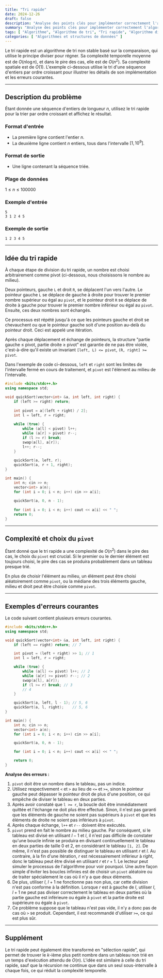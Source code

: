 ```yaml
---
title: "Tri rapide"
date: 2024-12-26
draft: false
description: "Analyse des points clés pour implémenter correctement l'algorithme de tri rapide."
summary: "Analyse des points clés pour implémenter correctement l'algorithme de tri rapide."
tags: [ "Algorithme", "Algorithme de tri", "Tri rapide", "Algorithme diviser pour régner" ]
categories: [ "Algorithmes et structures de données" ]
---
```


Le tri rapide est un algorithme de tri non stable basé sur la comparaison, qui utilise le principe diviser pour régner. Sa complexité temporelle moyenne est de $O(n\log n)$, et dans le pire des cas, elle est de $O(n^2)$. Sa complexité spatiale est de $O(1)$. L'exemple ci-dessous utilise le tri d'une séquence d'entiers par ordre croissant pour illustrer les détails de son implémentation et les erreurs courantes.

---

## Description du problème

Étant donnée une séquence d'entiers de longueur $n$, utilisez le tri rapide pour la trier par ordre croissant et affichez le résultat.

### Format d'entrée

- La première ligne contient l'entier $n$.
- La deuxième ligne contient $n$ entiers, tous dans l'intervalle $[1,10^9]$.

### Format de sortie

- Une ligne contenant la séquence triée.

### Plage de données

$1 \leq n \leq 100000$

### Exemple d'entrée

```
5
3 1 2 4 5
```

### Exemple de sortie

```
1 2 3 4 5
```

---

## Idée du tri rapide

À chaque étape de division du tri rapide, un nombre est choisi arbitrairement comme pivot (ci-dessous, nous choisissons le nombre au milieu).

Deux pointeurs, gauche `L` et droit `R`, se déplacent l'un vers l'autre. Le pointeur gauche `L` se déplace de gauche à droite pour trouver le premier nombre supérieur ou égal au `pivot`, et le pointeur droit `R` se déplace de droite à gauche pour trouver le premier nombre inférieur ou égal au `pivot`. Ensuite, ces deux nombres sont échangés.

Ce processus est répété jusqu'à ce que les pointeurs gauche et droit se chevauchent ou que le pointeur gauche soit d'une position au-delà du pointeur droit. Ceci est appelé une itération.

Après chaque déplacement et échange de pointeurs, la structure "partie gauche ≤ pivot, partie droite ≥ pivot" est garantie de ne pas être violée, c'est-à-dire qu'il existe un invariant `[left, L) <= pivot`, `(R, right] >= pivot`.

Dans l'exemple de code ci-dessous, `left` et `right` sont les limites de l'intervalle fermé en cours de traitement, et `pivot` est l'élément au milieu de l'intervalle.

```cpp
#include <bits/stdc++.h>
using namespace std;

void quickSort(vector<int> &a, int left, int right) {
    if (left >= right) return;
    
    int pivot = a[(left + right) / 2];
    int l = left, r = right;
    
    while (true) {
        while (a[l] < pivot) l++;
        while (a[r] > pivot) r--;
        if (l >= r) break;
        swap(a[l], a[r]);
        l++; r--;
    }
    
    quickSort(a, left, r);
    quickSort(a, r + 1, right);
}

int main() {
    int n; cin >> n;
    vector<int> a(n);
    for (int i = 0; i < n; i++) cin >> a[i];
    
    quickSort(a, 0, n - 1);
    
    for (int i = 0; i < n; i++) cout << a[i] << " ";
    return 0;
}
```

---

## Complexité et choix du `pivot`

Étant donné que le tri rapide a une complexité de $O(n^2)$ dans le pire des cas, le choix du `pivot` est crucial. Si le premier ou le dernier élément est toujours choisi, le pire des cas se produira probablement dans un tableau presque trié.

En plus de choisir l'élément au milieu, un élément peut être choisi aléatoirement comme `pivot`, ou la médiane des trois éléments gauche, milieu et droit peut être choisie comme `pivot`.

---

## Exemples d'erreurs courantes

Le code suivant contient plusieurs erreurs courantes.

```cpp
#include <bits/stdc++.h>
using namespace std;

void quickSort(vector<int> &a, int left, int right) {
    if (left == right) return; // 7

    int pivot = (left + right) >> 1; // 1
    int l = left, r = right;

    while (true) {
        while (a[l] <= pivot) l++; // 2
        while (a[r] >= pivot) r--; // 2
        swap(a[l], a[r]);
        if (l >= r) break; // 3
        // 4
    }

    quickSort(a, left, l - 1); // 5, 6
    quickSort(a, l, right);    // 5, 6
}

int main() {
    int n; cin >> n;
    vector<int> a(n);
    for (int i = 0; i < n; i++) cin >> a[i];

    quickSort(a, 0, n - 1);

    for (int i = 0; i < n; i++) cout << a[i] << " ";

    return 0;
}
```

**Analyse des erreurs :**

1. `pivot` doit être un nombre dans le tableau, pas un indice.
2. Utilisez respectivement `<` et `>` au lieu de `<=` et `>=`, sinon le pointeur gauche peut dépasser le pointeur droit de plus d'une position, ce qui empêche de diviser le tableau en deux parties.
3. Après avoir constaté que `l >= r`, la boucle doit être immédiatement quittée et l'échange ne doit plus être effectué. Sinon, il n'est pas garanti que les éléments de gauche ne soient pas supérieurs à `pivot` et que les éléments de droite ne soient pas inférieurs à `pivot`.
4. Après chaque échange, `l++` et `r--` doivent être exécutés.
5. `pivot` prend en fait le nombre au milieu gauche. Par conséquent, si le tableau est divisé en utilisant $l - 1$ et $l$, il n'est pas difficile de constater qu'une boucle infinie se produira en divisant continuellement le tableau en deux parties de taille 0 et 2, en considérant le tableau `[1, 2]`. De même, il n'est pas possible de distinguer le tableau en utilisant $r$ et $l$. Au contraire, à la fin d'une itération, $r$ est nécessairement inférieur à $right$, donc le tableau peut être divisé en utilisant $r$ et $r+1$. Le lecteur peut simuler le processus de l'algorithme pour voir pourquoi. Une autre façon simple d'éviter les boucles infinies est de choisir un `pivot` aléatoire ou de traiter spécialement le cas où il n'y a que deux éléments.
6. De plus, utiliser $l$, $l+1$ ne fonctionne pas non plus, car cette division n'est pas conforme à la définition. Lorsque $r$ est à gauche de $l$, utiliser $l$, $l+1$ ne peut pas diviser correctement le tableau en deux parties où la partie gauche est inférieure ou égale à `pivot` et la partie droite est supérieure ou égale à `pivot`.
7. Ce problème suppose que le tableau n'est pas vide, il n'y a donc pas de cas où `>` se produit. Cependant, il est recommandé d'utiliser `>=`, ce qui est plus sûr.

---

## Supplément

Le tri rapide peut également être transformé en "sélection rapide", qui permet de trouver le $k$-ième plus petit nombre dans un tableau non trié en un temps d'exécution attendu de $O(n)$. L'idée est similaire à celle du tri rapide, sauf que la récursion ne continue que dans un seul sous-intervalle à chaque fois, ce qui réduit la complexité temporelle.